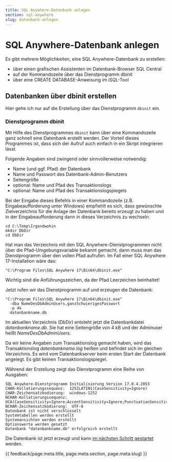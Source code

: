 ```yaml
---
title: SQL Anywhere-Datenbank anlegen
section: sql-anywhere
slug: datenbank-anlegen
---
```


# SQL Anywhere-Datenbank anlegen

Es gibt mehrere Möglichkeiten, eine SQL Anywhere-Datenbank zu erstellen:

- über einen grafischen Assistenten im Datenbank-Browser SQL Central
- auf der Kommandozeile über das Dienstprogramm dbinit
- über eine CREATE DATABASE-Anweisung im iSQL-Tool

## Datenbanken über dbinit erstellen

Hier gehe ich nur auf die Erstellung über das Dienstprogramm `dbinit` ein.

### Dienstprogramm dbinit

Mit Hilfe des Dienstprogrammes `dbinit` kann über eine Kommandozeile ganz schnell eine Datenbank erstellt werden. Der Vorteil dieses Programmes ist, dass sich der Aufruf auch einfach in ein Skript integrieren lässt.

Folgende Angaben sind zwingend oder sinnvollerweise notwendig:

- Name (und ggf. Pfad) der Datenbank
- Name und Passwort des Datenbank-Admin-Benutzers
- Seitengröße
- optional: Name und Pfad des Transaktionslogs
- optional: Name und Pfad des Transaktionslogspiegels

Bei der Eingabe dieses Befehls in einer Kommandozeile (z.B. Eingabeaufforderung unter Windows) empfiehlt es sich, dass gewünschte Zielverzeichnis für die Anlage der Datenbank bereits erzeugt zu haben und in der Eingabeaufforderung dann in dieses Verzeichnis zu wechseln.

```shell
cd C:\Temp\Irgendwohin
mkdir DbDir
cd DbDir
```



Hat man das Verzeichnis mit den SQL Anywhere-Dienstprogrammen nicht über die Pfad-Umgebungsvariable bekannt gemacht, dann muss man das Dienstprogramm über den vollen Pfad aufrufen. Im Fall einer SQL Anywhere 17-Installation wäre das:

```shell
"C:\Program Files\SQL Anywhere 17\Bin64\dbinit.exe"
```

Wichtig sind die Anführungszeichen, da der Pfad Leerzeichen beinhaltet!

Jetzt rufen wir das Dienstprogramm auf und erzeugen die Datenbank:

```shell
"C:\Program Files\SQL Anywhere 17\Bin64\dbinit.exe"
  -dba NameDesDbAdminUsers,ganzSchwierigesPasswort
  -p 4k
  datenbankname.db
```

Im aktuellen Verzeichnis (DbDir) entsteht jetzt die Datenbankdatei *datenbankname.db*. Sie hat eine Seitengröße von 4 kB und der Adminuser heißt *NameDesDbAdminUsers*.

Da wir keine Angaben zum Transaktionslog gemacht haben, wird das Transaktionslog *datenbankname.log* heißen und befindet sich im gleichen Verzeichnis. Es wird vom Datenbankserver beim ersten Start der Datenbank angelegt. Es gibt keinen Transaktionslogspiegel.

Während der Erstellung zeigt das Dienstprogramm eine Reihe von Ausgaben:

```shell
SQL Anywhere-Dienstprogramm Initialisierung Version 17.0.4.2053
CHAR-Kollatierungssequenz:  1252LATIN1(CaseSensitivity=Ignore)
CHAR-Zeichensatzkodierung:  windows-1252
NCHAR-Kollatierungssequenz:  UCA(CaseSensitivity=Ignore;AccentSensitivity=Ignore;PunctuationSensitivity=Primary)
NCHAR-Zeichensatzkodierung:  UTF-8
Datenbank ist nicht verschlüsselt
Systemtabellen werden erstellt
Systemansichten werden erstellt
Optionswerte werden gesetzt
Datenbank "datenbankname.db" erfolgreich erstellt
```

Die Datenbank ist jetzt erzeugt und kann [im nächsten Schritt gestartet](../datenbank-starten) werden.


{{ feedback(page.meta.title, page.meta.section, page.meta.slug) }}
